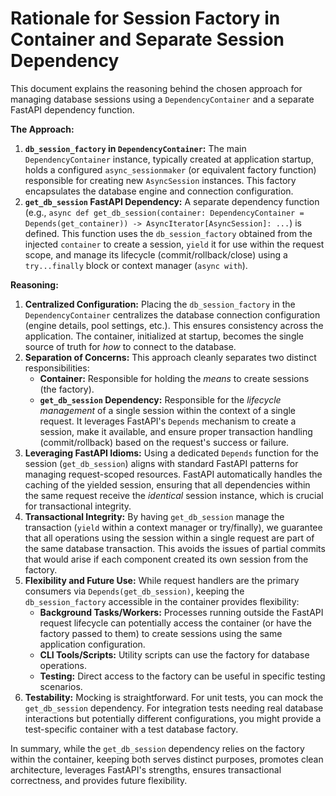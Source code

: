 # Rationale for Session Factory in Container and Separate Session Dependency

This document explains the reasoning behind the chosen approach for managing database sessions using a `DependencyContainer` and a separate FastAPI dependency function.

**The Approach:**

1.  **`db_session_factory` in `DependencyContainer`:** The main `DependencyContainer` instance, typically created at application startup, holds a configured `async_sessionmaker` (or equivalent factory function) responsible for creating new `AsyncSession` instances. This factory encapsulates the database engine and connection configuration.
2.  **`get_db_session` FastAPI Dependency:** A separate dependency function (e.g., `async def get_db_session(container: DependencyContainer = Depends(get_container)) -> AsyncIterator[AsyncSession]: ...`) is defined. This function uses the `db_session_factory` obtained from the injected `container` to create a session, `yield` it for use within the request scope, and manage its lifecycle (commit/rollback/close) using a `try...finally` block or context manager (`async with`).

**Reasoning:**

1.  **Centralized Configuration:** Placing the `db_session_factory` in the `DependencyContainer` centralizes the database connection configuration (engine details, pool settings, etc.). This ensures consistency across the application. The container, initialized at startup, becomes the single source of truth for *how* to connect to the database.
2.  **Separation of Concerns:** This approach cleanly separates two distinct responsibilities:
    *   **Container:** Responsible for holding the *means* to create sessions (the factory).
    *   **`get_db_session` Dependency:** Responsible for the *lifecycle management* of a single session within the context of a single request. It leverages FastAPI's `Depends` mechanism to create a session, make it available, and ensure proper transaction handling (commit/rollback) based on the request's success or failure.
3.  **Leveraging FastAPI Idioms:** Using a dedicated `Depends` function for the session (`get_db_session`) aligns with standard FastAPI patterns for managing request-scoped resources. FastAPI automatically handles the caching of the yielded session, ensuring that all dependencies within the same request receive the *identical* session instance, which is crucial for transactional integrity.
4.  **Transactional Integrity:** By having `get_db_session` manage the transaction (`yield` within a context manager or try/finally), we guarantee that all operations using the session within a single request are part of the same database transaction. This avoids the issues of partial commits that would arise if each component created its own session from the factory.
5.  **Flexibility and Future Use:** While request handlers are the primary consumers via `Depends(get_db_session)`, keeping the `db_session_factory` accessible in the container provides flexibility:
    *   **Background Tasks/Workers:** Processes running outside the FastAPI request lifecycle can potentially access the container (or have the factory passed to them) to create sessions using the same application configuration.
    *   **CLI Tools/Scripts:** Utility scripts can use the factory for database operations.
    *   **Testing:** Direct access to the factory can be useful in specific testing scenarios.
6.  **Testability:** Mocking is straightforward. For unit tests, you can mock the `get_db_session` dependency. For integration tests needing real database interactions but potentially different configurations, you might provide a test-specific container with a test database factory.

In summary, while the `get_db_session` dependency relies on the factory within the container, keeping both serves distinct purposes, promotes clean architecture, leverages FastAPI's strengths, ensures transactional correctness, and provides future flexibility. 